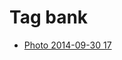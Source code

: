 <!--
title: Tag bank
date: 2020-06-28T14:49:39.777Z
tags:
-->
# Tag bank

 * [Photo 2014-09-30 17](98817635237.md)